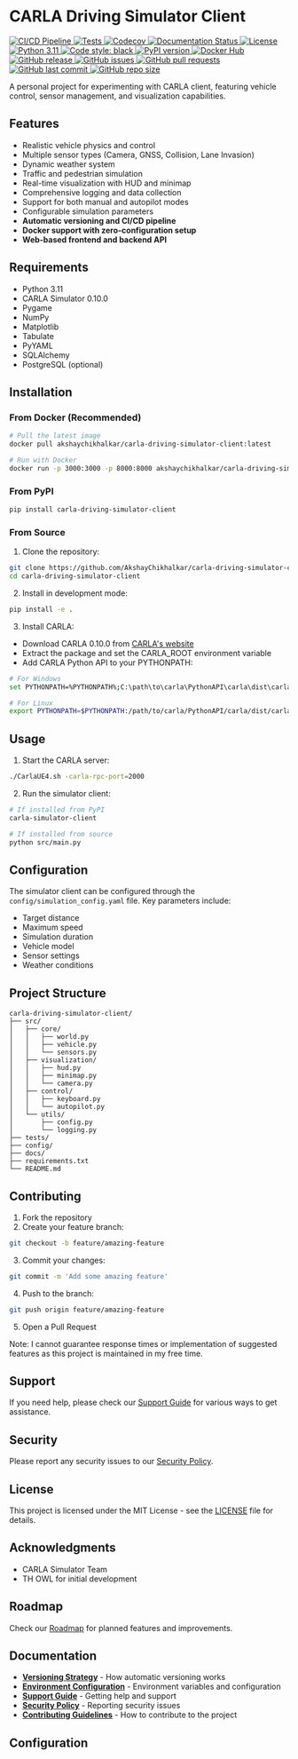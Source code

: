 # CARLA Driving Simulator Client

<p align="left">
    <a href="https://github.com/akshaychikhalkar/carla-driving-simulator-client/actions/workflows/build-publish-release.yml" target="_blank">
        <img src="https://img.shields.io/github/actions/workflow/status/akshaychikhalkar/carla-driving-simulator-client/build-publish-release.yml?branch=CI%2FCD&label=CI%2FCD%20Pipeline&logo=github" alt="CI/CD Pipeline">
    </a>
    <a href="https://github.com/akshaychikhalkar/carla-driving-simulator-client/actions/workflows/build-publish-release.yml" target="_blank">
        <img src="https://img.shields.io/github/actions/workflow/status/akshaychikhalkar/carla-driving-simulator-client/build-publish-release.yml?branch=CI%2FCD&label=Tests&logo=github" alt="Tests">
    </a>
    <a href="https://codecov.io/gh/akshaychikhalkar/carla-driving-simulator-client" target="_blank">
        <img src="https://img.shields.io/codecov/c/github/akshaychikhalkar/carla-driving-simulator-client/CI%2FCD?logo=codecov" alt="Codecov">
    </a>
    <a href="https://carla-driving-simulator-client.readthedocs.io/en/latest/" target="_blank">
        <img src="https://img.shields.io/readthedocs/carla-driving-simulator-client?logo=read-the-docs" alt="Documentation Status">
    </a>
    <a href="https://opensource.org/licenses/MIT" target="_blank">
        <img src="https://img.shields.io/github/license/akshaychikhalkar/carla-driving-simulator-client" alt="License">
    </a>
    <a href="https://www.python.org/downloads/" target="_blank">
        <img src="https://img.shields.io/badge/python-3.11-blue.svg?logo=python" alt="Python 3.11">
    </a>
    <a href="https://github.com/psf/black" target="_blank">
        <img src="https://img.shields.io/badge/code%20style-black-000000.svg" alt="Code style: black">
    </a>
    <a href="https://pypi.org/project/carla-driving-simulator-client/" target="_blank">
        <img src="https://img.shields.io/pypi/v/carla-driving-simulator-client?logo=pypi" alt="PyPI version">
    </a>
    <a href="https://hub.docker.com/r/akshaychikhalkar/carla-driving-simulator-client" target="_blank">
        <img src="https://img.shields.io/docker/pulls/akshaychikhalkar/carla-driving-simulator-client?logo=docker" alt="Docker Hub">
    </a>
    <a href="https://github.com/akshaychikhalkar/carla-driving-simulator-client/releases" target="_blank">
        <img src="https://img.shields.io/github/v/release/akshaychikhalkar/carla-driving-simulator-client?logo=github" alt="GitHub release">
    </a>
    <a href="https://github.com/akshaychikhalkar/carla-driving-simulator-client/issues" target="_blank">
        <img src="https://img.shields.io/github/issues/akshaychikhalkar/carla-driving-simulator-client" alt="GitHub issues">
    </a>
    <a href="https://github.com/akshaychikhalkar/carla-driving-simulator-client/pulls" target="_blank">
        <img src="https://img.shields.io/github/issues-pr/akshaychikhalkar/carla-driving-simulator-client" alt="GitHub pull requests">
    </a>
    <a href="https://github.com/akshaychikhalkar/carla-driving-simulator-client/commits/CI/CD" target="_blank">
        <img src="https://img.shields.io/github/last-commit/akshaychikhalkar/carla-driving-simulator-client/CI/CD" alt="GitHub last commit">
    </a>
    <a href="https://github.com/akshaychikhalkar/carla-driving-simulator-client" target="_blank">
        <img src="https://img.shields.io/github/repo-size/akshaychikhalkar/carla-driving-simulator-client" alt="GitHub repo size">
    </a>
</p>

A personal project for experimenting with CARLA client, featuring vehicle control, sensor management, and visualization capabilities.

## Features

- Realistic vehicle physics and control
- Multiple sensor types (Camera, GNSS, Collision, Lane Invasion)
- Dynamic weather system
- Traffic and pedestrian simulation
- Real-time visualization with HUD and minimap
- Comprehensive logging and data collection
- Support for both manual and autopilot modes
- Configurable simulation parameters
- **Automatic versioning and CI/CD pipeline**
- **Docker support with zero-configuration setup**
- **Web-based frontend and backend API**

## Requirements

- Python 3.11
- CARLA Simulator 0.10.0
- Pygame
- NumPy
- Matplotlib
- Tabulate
- PyYAML
- SQLAlchemy
- PostgreSQL (optional)

## Installation

### From Docker (Recommended)
```bash
# Pull the latest image
docker pull akshaychikhalkar/carla-driving-simulator-client:latest

# Run with Docker
docker run -p 3000:3000 -p 8000:8000 akshaychikhalkar/carla-driving-simulator-client:latest
```

### From PyPI
```bash
pip install carla-driving-simulator-client
```

### From Source
1. Clone the repository:
```bash
git clone https://github.com/AkshayChikhalkar/carla-driving-simulator-client.git
cd carla-driving-simulator-client
```

2. Install in development mode:
```bash
pip install -e .
```

3. Install CARLA:
- Download CARLA 0.10.0 from [CARLA's website](https://carla.org/)
- Extract the package and set the CARLA_ROOT environment variable
- Add CARLA Python API to your PYTHONPATH:
```bash
# For Windows
set PYTHONPATH=%PYTHONPATH%;C:\path\to\carla\PythonAPI\carla\dist\carla-0.10.0-py3.11-win-amd64.egg

# For Linux
export PYTHONPATH=$PYTHONPATH:/path/to/carla/PythonAPI/carla/dist/carla-0.10.0-py3.11-linux-x86_64.egg
```

## Usage

1. Start the CARLA server:
```bash
./CarlaUE4.sh -carla-rpc-port=2000
```

2. Run the simulator client:
```bash
# If installed from PyPI
carla-simulator-client

# If installed from source
python src/main.py
```

## Configuration

The simulator client can be configured through the `config/simulation_config.yaml` file. Key parameters include:

- Target distance
- Maximum speed
- Simulation duration
- Vehicle model
- Sensor settings
- Weather conditions

## Project Structure

```
carla-driving-simulator-client/
├── src/
│   ├── core/
│   │   ├── world.py
│   │   ├── vehicle.py
│   │   └── sensors.py
│   ├── visualization/
│   │   ├── hud.py
│   │   ├── minimap.py
│   │   └── camera.py
│   ├── control/
│   │   ├── keyboard.py
│   │   └── autopilot.py
│   └── utils/
│       ├── config.py
│       └── logging.py
├── tests/
├── config/
├── docs/
├── requirements.txt
└── README.md
```

## Contributing

1. Fork the repository
2. Create your feature branch:
```bash
git checkout -b feature/amazing-feature
```
3. Commit your changes:
```bash
git commit -m 'Add some amazing feature'
```
4. Push to the branch:
```bash
git push origin feature/amazing-feature
```
5. Open a Pull Request

Note: I cannot guarantee response times or implementation of suggested features as this project is maintained in my free time.

## Support

If you need help, please check our [Support Guide](https://github.com/AkshayChikhalkar/carla-driving-simulator-client/blob/main/SUPPORT.md) for various ways to get assistance.

## Security

Please report any security issues to our [Security Policy](https://github.com/AkshayChikhalkar/carla-driving-simulator-client/blob/main/SECURITY.md).

## License

This project is licensed under the MIT License - see the [LICENSE](https://github.com/AkshayChikhalkar/carla-driving-simulator-client/blob/main/LICENSE) file for details.

## Acknowledgments

- CARLA Simulator Team
- TH OWL for initial development

## Roadmap

Check our [Roadmap](https://github.com/AkshayChikhalkar/carla-driving-simulator-client/blob/main/ROADMAP.md) for planned features and improvements.

## Documentation

- **[Versioning Strategy](https://github.com/AkshayChikhalkar/carla-driving-simulator-client/blob/main/VERSIONING.md)** - How automatic versioning works
- **[Environment Configuration](https://github.com/AkshayChikhalkar/carla-driving-simulator-client/blob/main/ENVIRONMENT.md)** - Environment variables and configuration
- **[Support Guide](https://github.com/AkshayChikhalkar/carla-driving-simulator-client/blob/main/SUPPORT.md)** - Getting help and support
- **[Security Policy](https://github.com/AkshayChikhalkar/carla-driving-simulator-client/blob/main/SECURITY.md)** - Reporting security issues
- **[Contributing Guidelines](https://github.com/AkshayChikhalkar/carla-driving-simulator-client/blob/main/CONTRIBUTING.md)** - How to contribute to the project

## Configuration 